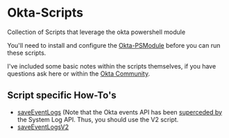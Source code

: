 # Okta-Scripts

Collection of Scripts that leverage the okta powershell module

You'll need to install and configure the [Okta-PSModule](https://github.com/mbegan/Okta-PSModule) before you can run these scripts.

I've included some basic notes within the scripts themselves, if you have questions ask here or within the [Okta Community](https://support.okta.com/help/community).

## Script specific How-To's

- [saveEventLogs](https://github.com/mbegan/Okta-Scripts/blob/master/saveEventLogs.md) (Note that the Okta events API has been [superceded by](https://developer.okta.com/docs/concepts/events-api-migration/) the System Log API.  Thus, you should use the V2 script. 
- [saveEventLogsV2](https://github.com/mbegan/Okta-Scripts/blob/master/saveEventLogs.md)
